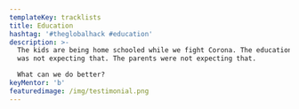 ```yaml
---
templateKey: tracklists
title: Education
hashtag: '#theglobalhack #education'
description: >-
  The kids are being home schooled while we fight Corona. The education system
  was not expecting that. The parents were not expecting that. 

  What can we do better?
keyMentor: 'b'
featuredimage: /img/testimonial.png
---
```


